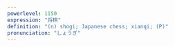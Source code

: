 ```yaml
---
powerlevel: 1150
expression: "将棋"
definition: "(n) shogi; Japanese chess; xianqi; (P)"
pronunciation: "しょうぎ"
---
```

